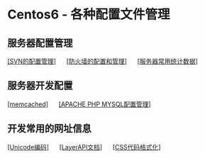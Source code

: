 # Centos6 - 各种配置文件管理

## 服务器配置管理

[[SVN的配置管理]](https://github.com/peterfzh/Centos6-Config/blob/master/Conf/Centos/%E9%85%8D%E7%BD%AESVN.md)       [[防火墙的配置和管理]](https://github.com/peterfzh/Centos6-Config/blob/master/Conf/Centos/%E9%98%B2%E7%81%AB%E5%A2%99%E7%9A%84%E6%93%8D%E4%BD%9C%E7%AE%A1%E7%90%86.md)       [[服务器常用统计数据]](https://github.com/peterfzh/Centos6-Config/blob/master/Conf/Centos/%E6%9C%8D%E5%8A%A1%E5%99%A8%E4%B8%8A%E7%9A%84%E4%B8%80%E4%BA%9B%E7%BB%9F%E8%AE%A1%E6%95%B0%E6%8D%AE.md)

## 服务器开发配置
[[memcached]](https://github.com/peterfzh/Centos6-Config/blob/master/Conf/Memcache/centos6%20yum%E5%AE%89%E8%A3%85memcached%E5%8F%8Aphp%20memcache%E6%89%A9%E5%B1%95.md)       [[APACHE PHP MYSQL配置管理]](https://github.com/peterfzh/Centos6-Config/blob/master/Conf/Centos/%E9%85%8D%E7%BD%AEApache%2Bphp%2BMysql.md)

## 开发常用的网址信息
[[Unicode编码]](http://tool.chinaz.com/tools/unicode.aspx)       [[LayerAPI文档]](http://layer.layui.com/api.html)       [[CSS代码格式化]](http://tool.lanrentuku.com/cssformat/)
